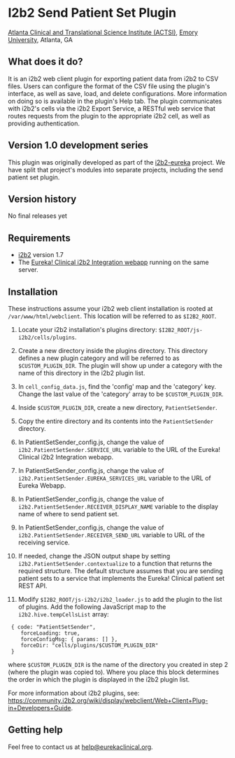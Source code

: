 # I2b2 Send Patient Set Plugin
[Atlanta Clinical and Translational Science Institute (ACTSI)](http://www.actsi.org), [Emory University](http://www.emory.edu), Atlanta, GA

## What does it do?
It is an i2b2 web client plugin for exporting patient data
from i2b2 to CSV files. Users can configure the format of the CSV file using the
plugin's interface, as well as save, load, and delete configurations. More
information on doing so is available in the plugin's Help tab. The plugin
communicates with i2b2's cells via the i2b2 Export Service, a RESTful
web service that routes requests from the plugin to the appropriate i2b2 cell,
as well as providing authentication.

## Version 1.0 development series
This plugin was originally developed as part of the [i2b2-eureka](https://github.com/eurekaclinical/i2b2-eureka) project. We have split that project's modules into separate projects, including the send patient set plugin.

## Version history
No final releases yet

## Requirements
* [i2b2](http://www.i2b2.org) version 1.7
* The [Eureka! Clinical i2b2 Integration webapp](https://github.com/euerkaclinical/eurekaclinical-i2b2-integration-webapp) running on the same server.
  
## Installation
These instructions assume your i2b2 web client installation is rooted at `/var/www/html/webclient`.
This location will be referred to as `$I2B2_ROOT`.

1) Locate your i2b2 installation's plugins directory: `$I2B2_ROOT/js-i2b2/cells/plugins`.

2) Create a new directory inside the plugins directory. This directory defines
a new plugin category and will be referred to as `$CUSTOM_PLUGIN_DIR`. The 
plugin will show up under a category with the name of this directory in the 
i2b2 plugin list.

3) In `cell_config_data.js`, find the 'config' map and the 'category' key. Change
the last value of the 'category' array to be `$CUSTOM_PLUGIN_DIR`.

4) Inside `$CUSTOM_PLUGIN_DIR`, create a new directory, `PatientSetSender`.

5) Copy the entire directory and its contents into the `PatientSetSender` directory.

6) In PatientSetSender_config.js, change the value of `i2b2.PatientSetSender.SERVICE_URL`
variable to the URL of the Eureka! Clinical i2b2 Integration webapp.

7) In PatientSetSender_config.js, change the value of `i2b2.PatientSetSender.EUREKA_SERVICES_URL`
variable to the URL of Eureka Webapp.

8) In PatientSetSender_config.js, change the value of `i2b2.PatientSetSender.RECEIVER_DISPLAY_NAME`
variable to the display name of where to send patient set.

9) In PatientSetSender_config.js, change the value of `i2b2.PatientSetSender.RECEIVER_SEND_URL`
variable to URL of the receiving service.

10) If needed, change the JSON output shape by setting `i2b2.PatientSetSender.contextualize` to
a function that returns the required structure. The default structure assumes that you are
sending patient sets to a service that implements the Eureka! Clinical patient set REST API.

11) Modify `$I2B2_ROOT/js-i2b2/i2b2_loader.js` to add the plugin to the list of
plugins. Add the following JavaScript map to the `i2b2.hive.tempCellsList` array:
```
 { code: "PatientSetSender",
    forceLoading: true,
    forceConfigMsg: { params: [] },
    forceDir: "cells/plugins/$CUSTOM_PLUGIN_DIR"
 }
```
where `$CUSTOM_PLUGIN_DIR` is the name of the directory you created in step 2
(where the plugin was copied to). Where you place this block determines the
order in which the plugin is displayed in the i2b2 plugin list.

For more information about i2b2 plugins, see:
https://community.i2b2.org/wiki/display/webclient/Web+Client+Plug-in+Developers+Guide.

## Getting help
Feel free to contact us at help@eurekaclinical.org.

